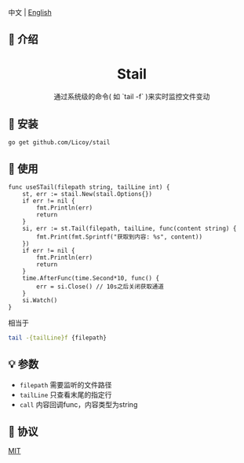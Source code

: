 中文 | [English](./README_EN.md)

## :rocket: 介绍
<div align="center">
  <h1>Stail</h1>
  <p>通过系统级的命令( 如 `tail -f` )来实时监控文件变动</p>
</div>

## :wrench: 安装
```
go get github.com/Licoy/stail
```
## :hammer: 使用
```golang
func useSTail(filepath string, tailLine int) {
    st, err := stail.New(stail.Options{})
    if err != nil {
        fmt.Println(err)
        return
    }
    si, err := st.Tail(filepath, tailLine, func(content string) {
        fmt.Print(fmt.Sprintf("获取到内容: %s", content))
    })
    if err != nil {
        fmt.Println(err)
        return
    }
    time.AfterFunc(time.Second*10, func() {
        err = si.Close() // 10s之后关闭获取通道
    }
    si.Watch()
}
```
相当于
```bash
tail -{tailLine}f {filepath}
```
## :bulb: 参数
- `filepath` 需要监听的文件路径
- `tailLine` 只查看末尾的指定行
- `call` 内容回调func，内容类型为string 

## :memo: 协议
[MIT](./LICENSE)
